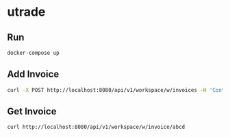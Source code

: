 # utrade

## Run

```bash
docker-compose up
```

## Add Invoice

```bash
curl -X POST http://localhost:8080/api/v1/workspace/w/invoices -H 'Content-Type: application/json' -d '{"name":"invoice_1"}'
```

## Get Invoice

```bash
curl http://localhost:8080/api/v1/workspace/w/invoice/abcd
```